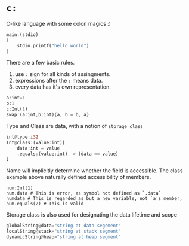 # `c:`
C-like language with some colon magics :)

```rust
main:(stdio)
{
    stdio.printf("hello world")
}
```

There are a few basic rules.
1. use `:` sign for all kinds of assingments.
2. expressions after the `:` means data.
3. every data has it's own representation.

```rust
a:int=1
b:1
c:Int(1)
swap:(a:int,b:int){a, b = b, a}
```

Type and Class are data, with a notion of `storage class`

```rust
int@type:i32
Int@class:(value:int)[
    data:int = value
    .equals:(value:int) -> (data == value)
]
```

Name will implicitly determine whether the field is accessible.
The class example above naturally defined accessibility of members.

```
num:Int(1)
num.data # This is error, as symbol not defined as `.data`
numdata # This is regarded as but a new variable, not `a's member, 
num.equals(2) # This is valid
```


Storage class is also used for designating the data lifetime and scope

```rust
globalString@data="string at data segement"
localString@stack="string at stack segment"
dynamicString@heap="string at heap segment"
```
